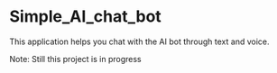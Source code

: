 # Simple_AI_chat_bot
This application helps you chat with the AI bot through text and voice.

Note: Still this project is in progress
